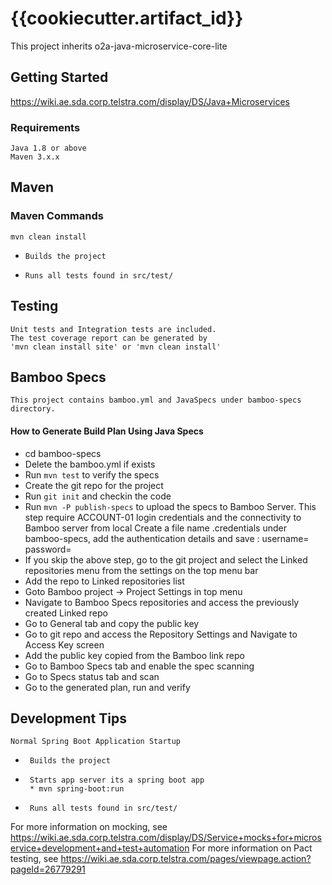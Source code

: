 # {{cookiecutter.artifact_id}}
This project inherits o2a-java-microservice-core-lite

## Getting Started
https://wiki.ae.sda.corp.telstra.com/display/DS/Java+Microservices

### Requirements
    Java 1.8 or above
    Maven 3.x.x
## Maven
### Maven Commands
   `mvn clean install`
-     Builds the project
-     Runs all tests found in src/test/


## Testing
    Unit tests and Integration tests are included.
    The test coverage report can be generated by 
    'mvn clean install site' or 'mvn clean install'

## Bamboo Specs
    This project contains bamboo.yml and JavaSpecs under bamboo-specs directory.
#### How to Generate Build Plan Using Java Specs
-    cd bamboo-specs
-    Delete the bamboo.yml if exists
-    Run `mvn test` to verify the specs
-    Create the git repo for the project
-    Run `git init` and checkin the code
-    Run `mvn -P publish-specs` to upload the specs to Bamboo Server.
     This step require ACCOUNT-01 login credentials and the connectivity to Bamboo server from local
     Create a file name .credentials under bamboo-specs, add the authentication details and save :
     username=<ACCOUNT-01 userId>
     password=<passsword>
-    If you skip the above step, go to the git project and
     select the Linked repositories menu from the settings on the top menu bar
-    Add the repo to Linked repositories list
-    Goto Bamboo project -> Project Settings in top menu
-    Navigate to Bamboo Specs repositories and access the previously created Linked repo
-    Go to General tab and copy the public key
-    Go to git repo and access the Repository Settings and Navigate to Access Key screen
-    Add the public key copied from the Bamboo link repo  
-    Go to Bamboo Specs tab and enable the spec scanning
-    Go to Specs status tab and scan
-    Go to the generated plan, run and verify


## Development Tips 
   `Normal Spring Boot Application Startup`
-      Builds the project
-      Starts app server its a spring boot app
       * mvn spring-boot:run 
-      Runs all tests found in src/test/


For more information on mocking, see https://wiki.ae.sda.corp.telstra.com/display/DS/Service+mocks+for+microservice+development+and+test+automation
For more information on Pact testing, see https://wiki.ae.sda.corp.telstra.com/pages/viewpage.action?pageId=26779291
